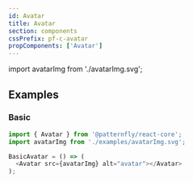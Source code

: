 ```yaml
---
id: Avatar
title: Avatar
section: components
cssPrefix: pf-c-avatar
propComponents: ['Avatar']
---
```


import avatarImg from './avatarImg.svg';

## Examples
### Basic
```js
import { Avatar } from '@patternfly/react-core';
import avatarImg from './examples/avatarImg.svg';

BasicAvatar = () => (
  <Avatar src={avatarImg} alt="avatar"></Avatar>
);
```
